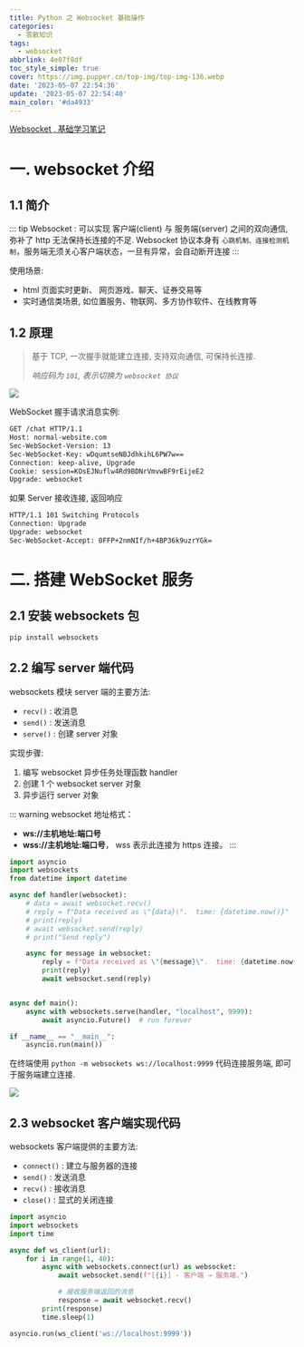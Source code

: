 ```yaml
---
title: Python 之 Websocket 基础操作
categories:
  - 零散知识
tags:
  - websocket
abbrlink: 4e07f8df
toc_style_simple: true
cover: https://img.pupper.cn/top-img/top-img-136.webp
date: '2023-05-07 22:54:36'
update: '2023-05-07 22:54:40'
main_color: '#da4933'
---
```


[Websocket , 基础学习笔记](https://blog.csdn.net/captain5339/article/details/128212124)

# 一. websocket 介绍

## 1.1 简介

::: tip
Websocket : 可以实现 客户端(client) 与 服务端(server) 之间的双向通信, 弥补了 http 无法保持长连接的不足.
Websocket 协议本身有 `心跳机制、连接检测机制`，服务端无须关心客户端状态，一旦有异常，会自动断开连接
:::

使用场景:

- html 页面实时更新、 网页游戏、聊天、证券交易等
- 实时通信类场景, 如位置服务、物联网、多方协作软件、在线教育等

## 1.2 原理

> 基于 TCP, 一次握手就能建立连接, 支持双向通信, 可保持长连接.
>
> _响应码为 `101`, 表示切换为 `websocket 协议`_

![](https://img.pupper.cn/img/202305081549136.jpg)

WebSocket 握手请求消息实例:

```sh
GET /chat HTTP/1.1
Host: normal-website.com
Sec-WebSocket-Version: 13
Sec-WebSocket-Key: wDqumtseNBJdhkihL6PW7w==
Connection: keep-alive, Upgrade
Cookie: session=KOsEJNuflw4Rd9BDNrVmvwBF9rEijeE2
Upgrade: websocket
```

如果 Server 接收连接, 返回响应

```sh
HTTP/1.1 101 Switching Protocols
Connection: Upgrade
Upgrade: websocket
Sec-WebSocket-Accept: 0FFP+2nmNIf/h+4BP36k9uzrYGk=
```

# 二. 搭建 WebSocket 服务

## 2.1 安装 websockets 包

```sh
pip install websockets
```

## 2.2 编写 server 端代码

websockets 模块 server 端的主要方法:

- `recv()` : 收消息
- `send()` : 发送消息
- `serve()` : 创建 server 对象

实现步骤:

1. 编写 websocket 异步任务处理函数 handler
2. 创建 1 个 websocket server 对象
3. 异步运行 server 对象

::: warning
websocket 地址格式：

- **ws://主机地址:端口号**
- **wss://主机地址:端口号**， wss 表示此连接为 https 连接。
  :::

```Python
import asyncio
import websockets
from datetime import datetime

async def handler(websocket):
    # data = await websocket.recv()
    # reply = f"Data received as \"{data}\".  time: {datetime.now()}"
    # print(reply)
    # await websocket.send(reply)
    # print("Send reply")

    async for message in websocket:
        reply = f"Data received as \"{message}\".  time: {datetime.now()}"
        print(reply)
        await websocket.send(reply)


async def main():
    async with websockets.serve(handler, "localhost", 9999):
        await asyncio.Future()  # run forever

if __name__ == "__main__":
    asyncio.run(main())
```

在终端使用 `python -m websockets ws://localhost:9999` 代码连接服务端, 即可于服务端建立连接.

![](https://img.pupper.cn/img/202305081725648.gif)

## 2.3 websocket 客户端实现代码

websockets 客户端提供的主要方法:

- `connect()` : 建立与服务器的连接
- `send()` : 发送消息
- `recv()` : 接收消息
- `close()` : 显式的关闭连接

```Python
import asyncio
import websockets
import time

async def ws_client(url):
    for i in range(1, 40):
        async with websockets.connect(url) as websocket:
            await websocket.send(f"[{i}] - 客户端 → 服务端.")

            # 接收服务端返回的消息
            response = await websocket.recv()
        print(response)
        time.sleep(1)

asyncio.run(ws_client('ws://localhost:9999'))
```
